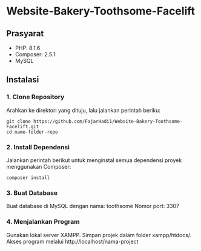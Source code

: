 ﻿# Website-Bakery-Toothsome-Facelift

## Prasyarat

- PHP: 8.1.6
- Composer: 2.5.1
- MySQL

## Instalasi

### 1. Clone Repository
Arahkan ke direktori yang dituju, lalu jalankan perintah beriku:
```
git clone https://github.com/FajarHadi1/Website-Bakery-Toothsome-Facelift.git
cd name-folder-repo
```

### 2. Install Dependensi
Jalankan perintah berikut untuk menginstal semua dependensi proyek menggunakan Composer:
``` 
composer install
```

### 3. Buat Database
Buat database di MySQL dengan nama: toothsome
Nomor port: 3307

### 4. Menjalankan Program
Gunakan lokal server XAMPP. Simpan projek dalam folder xampp/htdocs/.
Akses program melalui http://localhost/nama-project